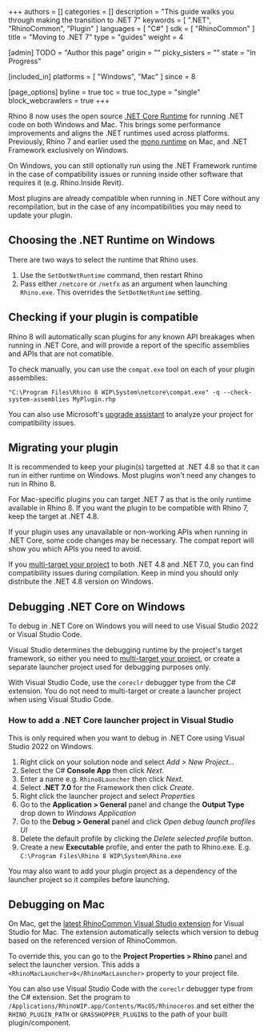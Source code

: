 +++
authors = []
categories = []
description = "This guide walks you through making the transition to .NET 7"
keywords = [ ".NET", "RhinoCommon", "Plugin" ]
languages = [ "C#" ]
sdk = [ "RhinoCommon" ]
title = "Moving to .NET 7"
type = "guides"
weight = 4

[admin]
TODO = "Author this page"
origin = ""
picky_sisters = ""
state = "In Progress"

[included_in]
platforms = [ "Windows", "Mac" ]
since = 8

[page_options]
byline = true
toc = true
toc_type = "single"
block_webcrawlers = true
+++


Rhino 8 now uses the open source [.NET Core Runtime](https://github.com/dotnet/runtime) for running .NET code on both Windows and Mac.
This brings some performance improvements and aligns the .NET runtimes used across platforms.
Previously, Rhino 7 and earlier used the [mono runtime](https://www.mono-project.com) on Mac, and .NET Framework exclusively on Windows.

On Windows, you can still optionally run using the .NET Framework runtime in the case of compatibility issues or running inside other software that requires it (e.g. Rhino.Inside Revit).

Most plugins are already compatible when running in .NET Core without any recompilation, but in the case of any incompatibilities you may need to update your plugin.

## Choosing the .NET Runtime on Windows

There are two ways to select the runtime that Rhino uses.

1. Use the `SetDotNetRuntime` command, then restart Rhino
2. Pass either `/netcore` or `/netfx` as an argument when launching `Rhino.exe`.  This overrides the `SetDotNetRuntime` setting.

## Checking if your plugin is compatible

Rhino 8 will automatically scan plugins for any known API breakages when running in .NET Core, and will provide a report of the specific assemblies and APIs that are not comatible.

To check manually, you can use the `compat.exe` tool on each of your plugin assemblies:

```
"C:\Program Files\Rhino 8 WIP\System\netcore\compat.exe" -q --check-system-assemblies MyPlugin.rhp
```

You can also use Microsoft's [upgrade assistant](https://learn.microsoft.com/en-us/dotnet/core/porting/upgrade-assistant-overview) to analyze your project for compatibility issues.

## Migrating your plugin

It is recommended to keep your plugin(s) targetted at .NET 4.8 so that it can run in either runtime on Windows.
Most plugins won't need any changes to run in Rhino 8.

For Mac-specific plugins you can target .NET 7 as that is the only runtime available in Rhino 8.
If you want the plugin to be compatible with Rhino 7, keep the target at .NET 4.8.

If your plugin uses any unavailable or non-working APIs when running in .NET Core, some code changes may be necessary.
The compat report will show you which APIs you need to avoid.

If you [multi-target your project](https://learn.microsoft.com/en-us/nuget/create-packages/multiple-target-frameworks-project-file) to both .NET 4.8 and .NET 7.0, you can find compatibility issues during compilation.
Keep in mind you should only distribute the .NET 4.8 version on Windows.

## Debugging .NET Core on Windows

To debug in .NET Core on Windows you will need to use Visual Studio 2022 or Visual Studio Code.

Visual Studio determines the debugging runtime by the project's target framework, so either you need to [multi-target your project](https://learn.microsoft.com/en-us/nuget/create-packages/multiple-target-frameworks-project-file), or create a separate launcher project used for debugging purposes only.

With Visual Studio Code, use the `coreclr` debugger type from the C# extension.
You do not need to multi-target or create a launcher project when using Visual Studio Code.

### How to add a .NET Core launcher project in Visual Studio

This is only required when you want to debug in .NET Core using Visual Studio 2022 on Windows.

1. Right click on your solution node and select *Add > New Project...*
2. Select the C# **Console App** then click *Next*.
3. Enter a name e.g. `Rhino8Launcher` then click *Next*.
4. Select **.NET 7.0** for the Framework then click *Create*.
5. Right click the launcher project and select *Properties*
6. Go to the **Application > General** panel and change the **Output Type** drop down to *Windows Application*
7. Go to the **Debug > General** panel and click *Open debug launch profiles UI*
8. Delete the default profile by clicking the *Delete selected profile* button.
9. Create a new **Executable** profile, and enter the path to Rhino.exe.  E.g. `C:\Program Files\Rhino 8 WIP\System\Rhino.exe`

You may also want to add your plugin project as a dependency of the launcher project so it compiles before launching.

## Debugging on Mac

On Mac, get the [latest RhinoCommon Visual Studio extension](https://github.com/mcneel/RhinoVisualStudioExtensions) for Visual Studio for Mac.
The extension automatically selects which version to debug based on the referenced version of RhinoCommon.


To override this, you can go to the **Project Properties > Rhino** panel and select the launcher version. This adds a `<RhinoMacLauncher>8</RhinoMacLauncher>` property to your project file.

You can also use Visual Studio Code with the `coreclr` debugger type from the C# extension. 
Set the program to `/Applications/RhinoWIP.app/Contents/MacOS/Rhinoceros` and set either the `RHINO_PLUGIN_PATH` or `GRASSHOPPER_PLUGINS` to the path of your built plugin/component.
